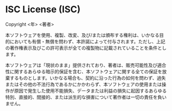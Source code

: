 ISC License (ISC)
=================

Copyright &lt;年&gt; &lt;著者&gt;

本ソフトウェアを使用、複製、改変、及び/または頒布する権利は、いかなる目的においても有償・無償を問わず、本許諾によって付与されます。ただし、上記の著作権表示及びこの許可表示が全ての複製物に記載されていることを条件とします。

本ソフトウェアは「現状のまま」提供されており、著者は、販売可能性及び適合性に関するあらゆる暗示的保証を含む、本ソフトウェアに関する全ての保証を放棄するものとします。いかなる場合も、契約に沿った行為の如何を問わず、過失またはその他の不法行為であるかにかかわらず、本ソフトウェアの使用または操作が原因で発生した使用不能損失、データまたは利益の損失に起因するあらゆる特別、直接的、間接的、または派生的な損害について著作者は一切の責任を負いません。
